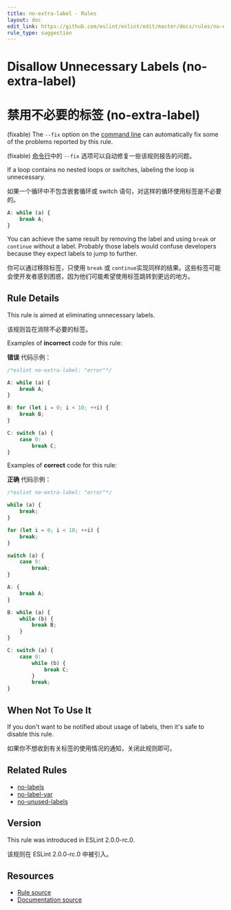 ```yaml
---
title: no-extra-label - Rules
layout: doc
edit_link: https://github.com/eslint/eslint/edit/master/docs/rules/no-extra-label.md
rule_type: suggestion
---
```

<!-- Note: No pull requests accepted for this file. See README.md in the root directory for details. -->

# Disallow Unnecessary Labels (no-extra-label)

# 禁用不必要的标签 (no-extra-label)

(fixable) The `--fix` option on the [command line](../user-guide/command-line-interface#fixing-problems) can automatically fix some of the problems reported by this rule.

(fixable) [命令行](../user-guide/command-line-interface#fixing-problems)中的 `--fix` 选项可以自动修复一些该规则报告的问题。

If a loop contains no nested loops or switches, labeling the loop is unnecessary.

如果一个循环中不包含嵌套循环或 switch 语句，对这样的循环使用标签是不必要的。

```js
A: while (a) {
    break A;
}
```

You can achieve the same result by removing the label and using `break` or `continue` without a label.
Probably those labels would confuse developers because they expect labels to jump to further.

你可以通过移除标签，只使用 `break` 或 `continue`实现同样的结果。这些标签可能会使开发者感到困惑，因为他们可能希望使用标签跳转到更远的地方。

## Rule Details

This rule is aimed at eliminating unnecessary labels.

该规则旨在消除不必要的标签。

Examples of **incorrect** code for this rule:

**错误** 代码示例：

```js
/*eslint no-extra-label: "error"*/

A: while (a) {
    break A;
}

B: for (let i = 0; i < 10; ++i) {
    break B;
}

C: switch (a) {
    case 0:
        break C;
}
```

Examples of **correct** code for this rule:

**正确** 代码示例：

```js
/*eslint no-extra-label: "error"*/

while (a) {
    break;
}

for (let i = 0; i < 10; ++i) {
    break;
}

switch (a) {
    case 0:
        break;
}

A: {
    break A;
}

B: while (a) {
    while (b) {
        break B;
    }
}

C: switch (a) {
    case 0:
        while (b) {
            break C;
        }
        break;
}
```

## When Not To Use It

If you don't want to be notified about usage of labels, then it's safe to disable this rule.

如果你不想收到有关标签的使用情况的通知，关闭此规则即可。

## Related Rules

* [no-labels](./no-labels)
* [no-label-var](./no-label-var)
* [no-unused-labels](./no-unused-labels)

## Version

This rule was introduced in ESLint 2.0.0-rc.0.

该规则在 ESLint 2.0.0-rc.0 中被引入。

## Resources

* [Rule source](https://github.com/eslint/eslint/tree/master/lib/rules/no-extra-label.js)
* [Documentation source](https://github.com/eslint/eslint/tree/master/docs/rules/no-extra-label.md)
